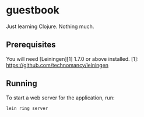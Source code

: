 # guestbook
Just learning Clojure. Nothing much.

## Prerequisites
You will need [Leiningen][1] 1.7.0 or above installed.
[1]: https://github.com/technomancy/leiningen


## Running
To start a web server for the application, run:

    lein ring server
